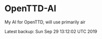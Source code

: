 # OpenTTD-AI
My AI for OpenTTD, will use primarily air

Latest backup: Sun Sep 29 13:12:02 UTC 2019
